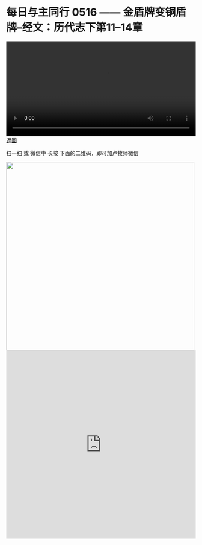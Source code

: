 # 每日与主同行 0516 —— 金盾牌变铜盾牌–经文：历代志下第11–14章

<video width='100%' controls src='https://go2024.simai.life/api?redirect=https://r2.savefamily.net/@pastorpaulqiankunlu618/Pcpa5s1kqfQ.mp4?metric=PastorLu%26keyword=webpage%26type=video%26bot=26%26to=webpage'></video>
<a href='../daily.html'> 返回 </a>
<p>扫一扫 或 微信中 长按 下面的二维码，即可加卢牧师微信</p>
<img src='https://r2.savefamily.net/OVagt1.JPG' width='500px' />



<iframe width="100%" height="500" src="https://www.youtube.com/embed/Pcpa5s1kqfQ?si=zz5OCgHQvyW71w8c&amp;controls=0" title="YouTube video player" frameborder="0" allow="accelerometer; autoplay; clipboard-write; encrypted-media; gyroscope; picture-in-picture; web-share" referrerpolicy="strict-origin-when-cross-origin" allowfullscreen></iframe>